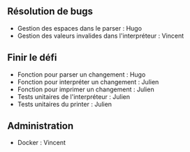 ## Résolution de bugs

* Gestion des espaces dans le parser : Hugo
* Gestion des valeurs invalides dans l'interpréteur : Vincent

## Finir le défi

* Fonction pour parser un changement : Hugo
* Fonction pour interpréter un changement : Julien
* Fonction pour imprimer un changement : Julien
* Tests unitaires de l'interpréteur : Julien
* Tests unitaires du printer : Julien

## Administration

* Docker : Vincent
